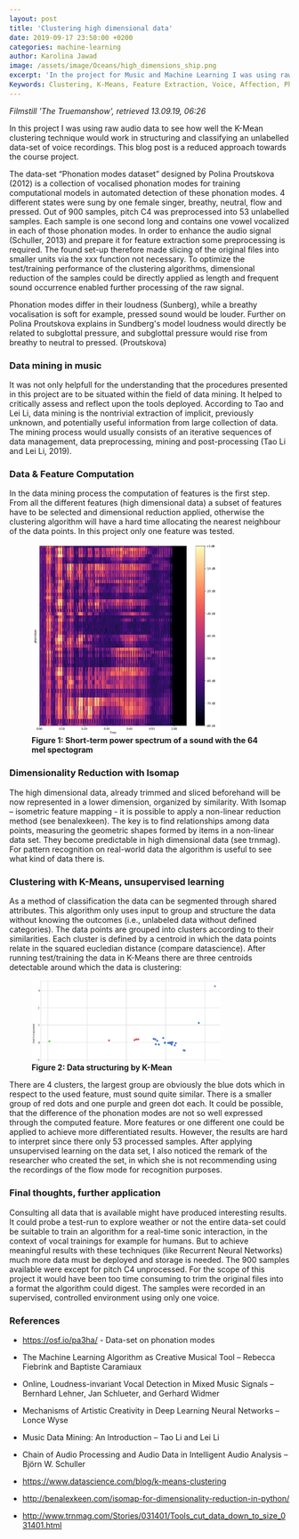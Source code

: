 ```yaml
---
layout: post
title: 'Clustering high dimensional data'
date: 2019-09-17 23:50:00 +0200
categories: machine-learning
author: Karolina Jawad
image: /assets/image/Oceans/high_dimensions_ship.png
excerpt: 'In the project for Music and Machine Learning I was using raw audio data to see how well the K-Mean clustering technique would work for structuring and classifying an unlabelled data-set of voice recordings. '
Keywords: Clustering, K-Means, Feature Extraction, Voice, Affection, Phonation, Creativity, Vowels, Data Mining, Unsupervised Learning, Vocal Training, Mel Spektrogram
---
```


 _Filmstill 'The Truemanshow', retrieved 13.09.19, 06:26_


In this project I was using raw audio data to see how well the K-Mean clustering technique would work in structuring and classifying an unlabelled data-set of voice recordings. This blog post is a reduced approach towards the course project. 

The data-set “Phonation modes dataset” designed by Polina Proutskova (2012) is a collection of vocalised phonation modes for training computational models in automated detection of these phonation modes. 4 different states were sung by one female singer, breathy, neutral, flow and pressed. Out of 900 samples, pitch C4 was preprocessed into 53 unlabelled samples. Each sample is one second long and contains one vowel vocalized in each of those phonation modes. In order to enhance the audio signal (Schuller, 2013) and prepare it for feature extraction some preprocessing is required. The found set-up therefore made slicing of the original files into smaller units via the xxx function not necessary. To optimize the test/training performance of the clustering algorithms, dimensional reduction of the samples could be directly applied as length and frequent sound occurrence enabled further processing of the raw signal. 

Phonation modes differ in their loudness (Sunberg), while a breathy vocalisation is soft for example, pressed sound would be louder. Further on Polina Proutskova explains in Sundberg's model loudness would directly be related to subglottal pressure, and subglottal pressure would rise from breathy to neutral to pressed. (Proutskova)


### Data mining in music
It was not only helpfull for the understanding that the procedures presented in this project are to be situated within the field of data mining. It helped to critically assess and reflect upon the tools deployed. According to Tao and Lei Li, data mining is the nontrivial extraction of implicit, previously unknown, and potentially useful information from large collection of data. The mining process would usually consists of an iterative sequences of data management, data preprocessing, mining and post-processing (Tao Li and Lei Li, 2019). 


### Data & Feature Computation
In the data mining process the computation of features is the first step. From all the different features (high dimensional data) a subset of features have to be selected and dimensional reduction applied, otherwise the clustering algorithm will have a hard time allocating the nearest neighbour of the data points. In this project only one feature was tested.

<figure>
<img src="/assets/image/Oceans/features.png" width = "80%" align="center" />
<figcaption><strong> Figure 1: Short-term power spectrum of a sound with the 64 mel spectogram</strong></figcaption>
</figure>


### Dimensionality Reduction with Isomap
The high dimensional data, already trimmed and sliced beforehand will be now represented in a lower dimension, organized by similarity. With Isomap – isometric feature mapping - it is possible to apply a non-linear reduction method (see benalexkeen). The key is to find relationships among data points, measuring the geometric shapes formed by items in a non-linear data set. They become predictable in high dimensional data (see trnmag). For pattern recognition on real-world data the algorithm is useful to see what kind of data there is. 


### Clustering with K-Means, unsupervised learning
As a method of classification the data can be segmented through shared attributes. This algorithm only uses input to group and structure the data without knowing the outcomes (i.e., unlabeled data without defined categories). The data points are grouped into clusters according to their similarities. Each cluster is defined by a centroid in which the data points relate  in the squared eucledian distance (compare datascience). 
After running test/training the data in K-Means there are three centroids detectable around which the data is clustering:

<figure>
<img src="/assets/image/Oceans/clustering.png" width = "80%" align="center" />
<figcaption><strong>Figure 2: Data structuring by K-Mean</strong></figcaption>
</figure>

There are 4 clusters, the largest group are obviously the blue dots which in respect to the used feature, must sound quite similar. There is a smaller group of red dots and one purple and green dot each. 
It could be possible, that the difference of the phonation modes are not so well expressed through the computed feature. More features or one different one could be applied to achieve more differentiated results. However, the results are hard to interpret since there only 53 processed samples. After applying unsupervised learning on the data set, I also noticed the remark of the researcher who created the set, in which she is not recommending using the recordings of the flow mode for recognition purposes. 


### Final thoughts, further application
Consulting all data that is available might have produced interesting results. It could probe a test-run to explore weather or not the entire data-set could be suitable to train an algorithm for a real-time sonic interaction, in the context of vocal trainings for example for humans. But to achieve meaningful results with these techniques (like Recurrent Neural Networks) much more data must be deployed and storage is needed. The 900 samples available were except for pitch C4 unprocessed. For the scope of this project it would have been too time consuming to trim the original files into a format the algorithm could digest. The samples were recorded in an supervised, controlled environment using only one voice. 


### References
* https://osf.io/pa3ha/ - Data-set on phonation modes

* The Machine Learning Algorithm as Creative Musical Tool – Rebecca Fiebrink and Baptiste Caramiaux  

* Online, Loudness-invariant Vocal Detection in Mixed Music Signals – Bernhard Lehner, Jan Schlueter, and Gerhard Widmer  

* Mechanisms of Artistic Creativity in Deep Learning Neural Networks – Lonce Wyse  

* Music Data Mining: An Introduction – Tao Li and Lei Li  

* Chain of Audio Processing and Audio Data in Intelligent Audio Analysis – Björn W. Schuller  

* https://www.datascience.com/blog/k-means-clustering  

* http://benalexkeen.com/isomap-for-dimensionality-reduction-in-python/  

* http://www.trnmag.com/Stories/031401/Tools_cut_data_down_to_size_031401.html  
